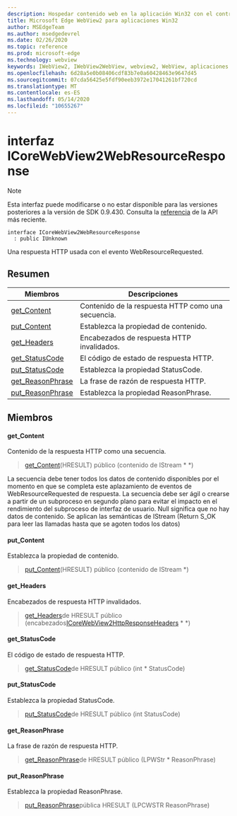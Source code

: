 ```yaml
---
description: Hospedar contenido web en la aplicación Win32 con el control Microsoft Edge WebView2
title: Microsoft Edge WebView2 para aplicaciones Win32
author: MSEdgeTeam
ms.author: msedgedevrel
ms.date: 02/26/2020
ms.topic: reference
ms.prod: microsoft-edge
ms.technology: webview
keywords: IWebView2, IWebView2WebView, webview2, WebView, aplicaciones Win32, Win32, Edge, ICoreWebView2, ICoreWebView2Host, control de explorador, HTML Edge
ms.openlocfilehash: 6d28a5e0b08406cdf83b7e0a60428463e9647d45
ms.sourcegitcommit: 07cda56425e5fdf90eeb3972e17041261bf720cd
ms.translationtype: MT
ms.contentlocale: es-ES
ms.lasthandoff: 05/14/2020
ms.locfileid: "10655267"
---
```

# interfaz ICoreWebView2WebResourceResponse 

> [!NOTE]
> Esta interfaz puede modificarse o no estar disponible para las versiones posteriores a la versión de SDK 0.9.430. Consulta la [referencia](../../../webview2-api-reference.md) de la API más reciente.

```
interface ICoreWebView2WebResourceResponse
  : public IUnknown
```

Una respuesta HTTP usada con el evento WebResourceRequested.

## Resumen

 Miembros                        | Descripciones
--------------------------------|---------------------------------------------
[get_Content](#get_content) | Contenido de la respuesta HTTP como una secuencia.
[put_Content](#put_content) | Establezca la propiedad de contenido.
[get_Headers](#get_headers) | Encabezados de respuesta HTTP invalidados.
[get_StatusCode](#get_statuscode) | El código de estado de respuesta HTTP.
[put_StatusCode](#put_statuscode) | Establezca la propiedad StatusCode.
[get_ReasonPhrase](#get_reasonphrase) | La frase de razón de respuesta HTTP.
[put_ReasonPhrase](#put_reasonphrase) | Establezca la propiedad ReasonPhrase.

## Miembros

#### get_Content 

Contenido de la respuesta HTTP como una secuencia.

> [get_Content](#get_content)(HRESULT) público (contenido de IStream * *)

La secuencia debe tener todos los datos de contenido disponibles por el momento en que se completa este aplazamiento de eventos de WebResourceRequested de respuesta. La secuencia debe ser ágil o crearse a partir de un subproceso en segundo plano para evitar el impacto en el rendimiento del subproceso de interfaz de usuario. Null significa que no hay datos de contenido. Se aplican las semánticas de IStream (Return S_OK para leer las llamadas hasta que se agoten todos los datos)

#### put_Content 

Establezca la propiedad de contenido.

> [put_Content](#put_content)(HRESULT) público (contenido de IStream *)

#### get_Headers 

Encabezados de respuesta HTTP invalidados.

> [get_Headers](#get_headers)de HRESULT público (encabezados[ICoreWebView2HttpResponseHeaders](ICoreWebView2HttpResponseHeaders.md) * *)

#### get_StatusCode 

El código de estado de respuesta HTTP.

> [get_StatusCode](#get_statuscode)de HRESULT público (int * StatusCode)

#### put_StatusCode 

Establezca la propiedad StatusCode.

> [put_StatusCode](#put_statuscode)de HRESULT público (int StatusCode)

#### get_ReasonPhrase 

La frase de razón de respuesta HTTP.

> [get_ReasonPhrase](#get_reasonphrase)de HRESULT público (LPWStr * ReasonPhrase)

#### put_ReasonPhrase 

Establezca la propiedad ReasonPhrase.

> [put_ReasonPhrase](#put_reasonphrase)pública HRESULT (LPCWSTR ReasonPhrase)

